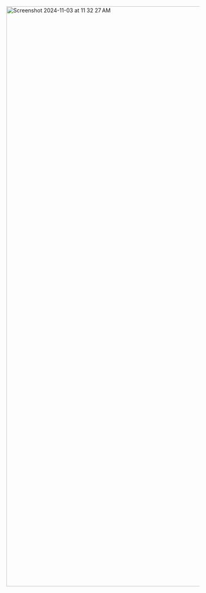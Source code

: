 <img width="1512" alt="Screenshot 2024-11-03 at 11 32 27 AM" src="https://github.com/user-attachments/assets/03198a07-34ee-4e69-90e7-7261b545f52d">
